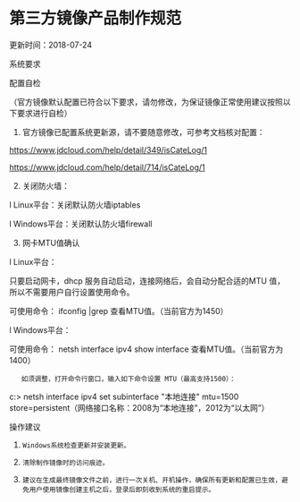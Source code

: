 # 第三方镜像产品制作规范

更新时间：2018-07-24



系统要求

配置自检

（官方镜像默认配置已符合以下要求，请勿修改，为保证镜像正常使用建议按照以下要求进行自检）

1. 官方镜像已配置系统更新源，请不要随意修改，可参考文档核对配置：

https://www.jdcloud.com/help/detail/349/isCateLog/1

https://www.jdcloud.com/help/detail/714/isCateLog/1

2. 关闭防火墙：

l  Linux平台：关闭默认防火墙iptables

l  Windows平台：关闭默认防火墙firewall

3. 网卡MTU值确认

l  Linux平台：

只要启动网卡，dhcp 服务自动启动，连接网络后，会自动分配合适的MTU 值，所以不需要用户自行设置使用命令。

可使用命令： ifconfig |grep 查看MTU值。（当前官方为1450）

l  Windows平台：

可使用命令： netsh interface ipv4 show interface 查看MTU值。（当前官方为1400）

       如须调整，打开命令行窗口，输入如下命令设置 MTU（最高支持1500）：

c:\> netsh interface ipv4 set subinterface "本地连接" mtu=1500 store=persistent（网络接口名称：2008为“本地连接”，2012为“以太网”）




操作建议

1.     Windows系统检查更新并安装更新。

2.     清除制作镜像时的访问痕迹。

3.     建议在生成最终镜像文件之前，进行一次关机、开机操作，确保所有更新和配置已生效，避免用户使用镜像创建主机之后，登录后即刻收到系统的重启提示。
